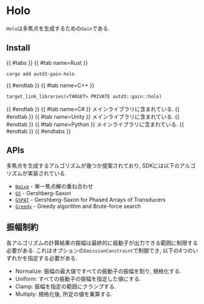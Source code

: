 # Holo

`Holo`は多焦点を生成するための`Gain`である.

## Install


{{ #tabs }}
{{ #tab name=Rust }}
```shell
cargo add autd3-gain-holo
```
{{ #endtab }}
{{ #tab name=C++ }}
```cpp,name=CMakeLists.txt
target_link_libraries(<TARGET> PRIVATE autd3::gain::holo)
```
{{ #endtab }}
{{ #tab name=C# }}
メインライブラリに含まれている.
{{ #endtab }}
{{ #tab name=Unity }}
メインライブラリに含まれている.
{{ #endtab }}
{{ #tab name=Python }}
メインライブラリに含まれている.
{{ #endtab }}
{{ #endtabs }}

## APIs

多焦点を生成するアルゴリズムが幾つか提案されており, SDKには以下のアルゴリズムが実装されている.

* [`Naive`](./holo/naive.md) - 単一焦点解の重ね合わせ
* [`GS`](./holo/gs.md) - Gershberg-Saxon
* [`GSPAT`](./holo/gspat.md) - Gershberg-Saxon for Phased Arrays of Transducers
* [`Greedy`](./holo/greedy.md) - Greedy algorithm and Brute-force search

## 振幅制約

各アルゴリズムの計算結果の振幅は最終的に振動子が出力できる範囲に制限する必要がある.
これはオプションの`EmissionConstraint`で制御でき, 以下の4つのいずれかを指定する必要がある.

- Normalize: 振幅の最大値ですべての振動子の振幅を割り, 規格化する.
- Uniform: すべての振動子の振幅を指定した値にする.
- Clamp: 振幅を指定の範囲にクランプする.
- Multiply: 規格化後, 所定の値を乗算する.

